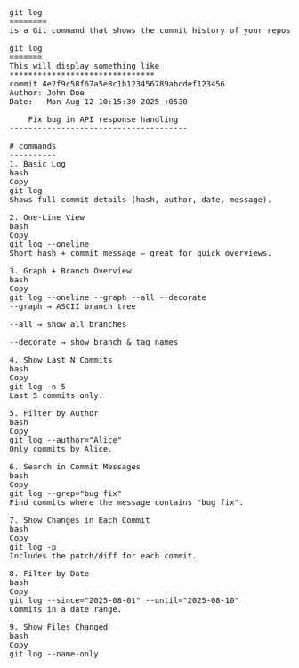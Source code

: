 <pre>
git log 
========
is a Git command that shows the commit history of your repository. By default, it lists commits starting from the most recent, along with details like commit hash, author, date, and commit message.

git log
=======
This will display something like
*******************************
commit 4e2f9c58f67a5e8c1b123456789abcdef123456
Author: John Doe <john@example.com>
Date:   Mon Aug 12 10:15:30 2025 +0530

    Fix bug in API response handling
--------------------------------------

# commands
----------
1. Basic Log
bash
Copy
git log
Shows full commit details (hash, author, date, message).

2. One-Line View
bash
Copy
git log --oneline
Short hash + commit message — great for quick overviews.

3. Graph + Branch Overview
bash
Copy
git log --oneline --graph --all --decorate
--graph → ASCII branch tree

--all → show all branches

--decorate → show branch & tag names

4. Show Last N Commits
bash
Copy
git log -n 5
Last 5 commits only.

5. Filter by Author
bash
Copy
git log --author="Alice"
Only commits by Alice.

6. Search in Commit Messages
bash
Copy
git log --grep="bug fix"
Find commits where the message contains "bug fix".

7. Show Changes in Each Commit
bash
Copy
git log -p
Includes the patch/diff for each commit.

8. Filter by Date
bash
Copy
git log --since="2025-08-01" --until="2025-08-10"
Commits in a date range.

9. Show Files Changed
bash
Copy
git log --name-only
</pre>